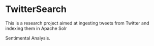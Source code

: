 # TwitterSearch

This is a research project aimed at ingesting tweets from Twitter and indexing them in Apache Solr

Sentimental Analysis.
